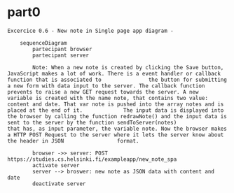 # part0
	Excercice 0.6 - New note in Single page app diagram -
	
		sequenceDiagram
			partecipant browser
			partecipant server
			
			Note: When a new note is created by clicking the Save button, JavaScript makes a lot of work. There is a event handler or callback function that is associated to				the button for submitting a new form with data input to the server. The callback function prevents to raise a new GET request towards the server. A new        					variable is created with the name note, that contains two value: content and date. That var note is pushed into the array notes and is placed at the end of it.   			The input data is displayed into the browser by calling the function redrawNote() and the input data is sent to the server by the function sendToServer(notes)    			that has, as input parameter, the variable note. Now the browser makes a HTTP POST Request to the server where it lets the server know about the header in JSON 				format.
			
  			browser ->> server: POST https://studies.cs.helsinki.fi/exampleapp/new_note_spa
  			activate server
  			server --> broswer: new note as JSON data with content and date
  			deactivate server
  
